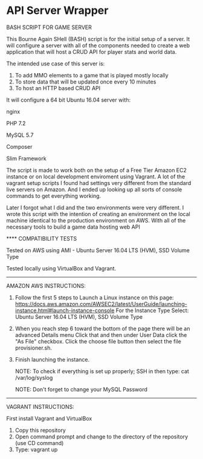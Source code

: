 # API Server Wrapper

BASH SCRIPT FOR GAME SERVER 

This Bourne Again SHell (BASH) script is for the initial setup of a server.
It will configure a server with all of the components needed to create a web
application that will host a CRUD API for player stats and world data.  

The intended use case of this server is:

1. To add MMO elements to a game that is played mostly locally
2. To store data that will be updated once every 10 minutes
3. To host an HTTP based CRUD API 

It will configure a 64 bit Ubuntu 16.04 server with:

nginx

PHP 7.2

MySQL 5.7

Composer

Slim Framework

The script is made to work both on the setup of a Free Tier Amazon EC2 instance or 
on local development enviroment using Vagrant.   A lot of the vagrant setup scripts
I found had settings very different from the standard live servers on Amazon.  And
I  ended up looking up all sorts of console commands to get everything working.  

Later I forgot what I did and the two environments were very different.  I wrote this
script with the intention of creating an environment on the local machine identical to the
production environment on AWS.  With all of the necessary tools to build a game data hosting
web API

**** COMPATIBILITY TESTS

Tested on AWS using AMI - Ubuntu Server 16.04 LTS (HVM), SSD Volume Type

Tested locally using VirtualBox and Vagrant.

-------------------------------------------------------------------------------------------

AMAZON AWS INSTRUCTIONS:

1. Follow the first 5 steps to Launch a Linux instance on this page: 
   https://docs.aws.amazon.com/AWSEC2/latest/UserGuide/launching-instance.html#launch-instance-console
   For the Instance Type Select:  Ubuntu Server 16.04 LTS (HVM), SSD Volume Type
   
2.  When you reach step 6 toward the bottom of the page there will be an advanced Details menu
    Click that and then under User Data click the "As File" checkbox.  Click the choose file button
    then select the file provisioner.sh.
    
3.  Finish launching the instance.  

    NOTE:  To check if everything is set up properly;
           SSH in then type: 
           cat /var/log/syslog  

    NOTE:  Don't forget to change your MySQL Password 
   

---------------------------------------------------------------------------------------------

VAGRANT INSTRUCTIONS:

First install Vagrant and VirtualBox

1. Copy this repository
2. Open command prompt and change to the directory of the repository (use CD command) 
3. Type: vagrant up 


